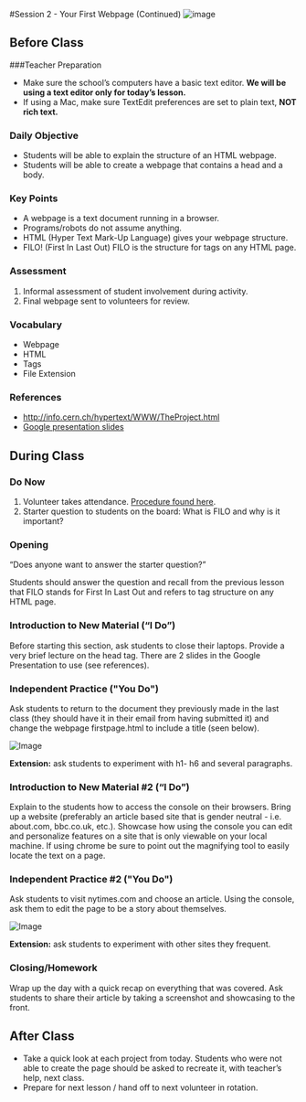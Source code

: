#Session 2 - Your First Webpage (Continued)
![image](http://i.imgur.com/eqnjBR6.png)

## Before Class
###Teacher Preparation
* Make sure the school’s computers have a basic text editor. **We will be using a text editor only for today’s lesson.** 
* If using a Mac, make sure TextEdit preferences are set to plain text, **NOT rich text.** 


### Daily Objective

* Students will be able to explain the structure of an HTML webpage.
* Students will be able to create a webpage that contains a head and a body.

### Key Points

* A webpage is a text document running in a browser.
* Programs/robots do not assume anything.
* HTML (Hyper Text Mark-Up Language) gives your webpage structure. 
* FILO! (First In Last Out) FILO is the structure for tags on any HTML page.

### Assessment

1. Informal assessment of student involvement during activity.
2. Final webpage sent to volunteers for review.


### Vocabulary

* Webpage
* HTML
* Tags
* File Extension

### References

* <http://info.cern.ch/hypertext/WWW/TheProject.html>
* [Google presentation slides](https://docs.google.com/presentation/d/1D0GY8XNuDX4X8ulAKQXft8lp8DRfbynBaP6bAyIg2z8/edit?usp=sharing)

## During Class


### Do Now

1. Volunteer takes attendance. [Procedure found here](https://docs.google.com/document/d/19IIhqykr70vj7wnqyJYuQNTkd9GX56Xgl3omD42IcMk/edit).
2. Starter question to students on the board: What is FILO and why is it important? 



### Opening

“Does anyone want to answer the starter question?” 

Students should answer the question and recall from the previous lesson that FILO stands for First In Last Out and refers to tag structure on any HTML page. 

### Introduction to New Material (“I Do”)

Before starting this section, ask students to close their laptops. Provide a very brief lecture on the head tag. There are 2 slides in the Google Presentation to use (see references).


### Independent Practice ("You Do")

Ask students to return to the document they previously made in the last class (they should have it in their email from having submitted it) and change the webpage firstpage.html to include a title (seen below).

![Image](http://i.imgur.com/rCcTWU7.png)

**Extension:** ask students to experiment with h1- h6 and several paragraphs.

### Introduction to New Material #2 (“I Do”)

Explain to the students how to access the console on their browsers. Bring up a website (preferably an article based site that is gender neutral - i.e. about.com, bbc.co.uk, etc.). Showcase how using the console you can edit and personalize features on a site that is only viewable on your local machine. If using chrome be sure to point out the magnifying tool to easily locate the text on a page. 


### Independent Practice #2 ("You Do")

Ask students to visit nytimes.com and choose an article. Using the console, ask them to edit the page to be a story about themselves. 

![Image](http://i.imgur.com/toR2Csq.png)


**Extension:** ask students to experiment with other sites they frequent.


### Closing/Homework
Wrap up the day with a quick recap on everything that was covered. Ask students to share their article by taking a screenshot and showcasing to the front. 


## After Class
* Take a quick look at each project from today. Students who were not able to create the page should be asked to recreate it, with teacher’s help, next class.
* Prepare for next lesson / hand off to next volunteer in rotation.
